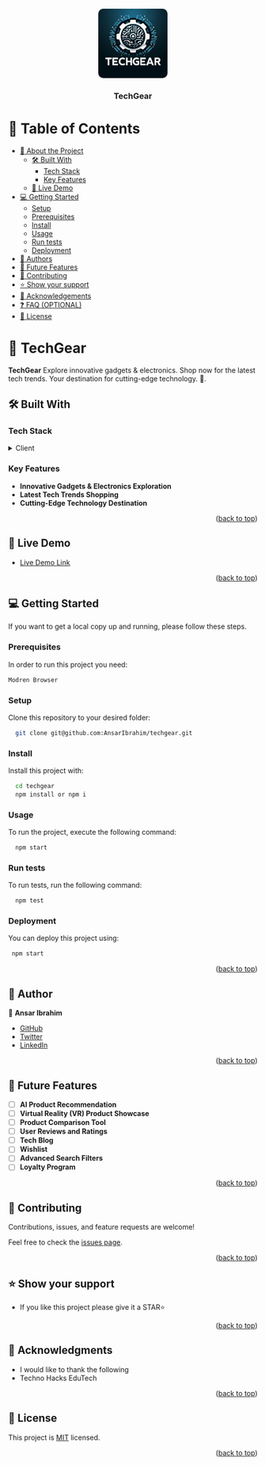 <a name="readme-top"></a>

<div align="center">
  <!-- You are encouraged to replace this logo with your own! Otherwise you can also remove it. -->
  <img src="src/assests/logo.png" alt="logo" width="140"  height="auto" style="border-radius: 10px;"/>
  <br/>

  <h3><b>TechGear</b></h3>

</div>

<!-- TABLE OF CONTENTS -->

# 📗 Table of Contents

- [📖 About the Project](#about-project)
  - [🛠 Built With](#built-with)
    - [Tech Stack](#tech-stack)
    - [Key Features](#key-features)
  - [🚀 Live Demo](#live-demo)
- [💻 Getting Started](#getting-started)
  - [Setup](#setup)
  - [Prerequisites](#prerequisites)
  - [Install](#install)
  - [Usage](#usage)
  - [Run tests](#run-tests)
  - [Deployment](#triangular_flag_on_post-deployment)
- [👥 Authors](#authors)
- [🔭 Future Features](#future-features)
- [🤝 Contributing](#contributing)
- [⭐️ Show your support](#support)
- [🙏 Acknowledgements](#acknowledgements)
- [❓ FAQ (OPTIONAL)](#faq)
- [📝 License](#license)

<!-- PROJECT DESCRIPTION -->

# 📖 TechGear <a name="about-project"></a>

**TechGear** Explore innovative gadgets &amp; electronics. Shop now for the latest tech trends. Your destination for cutting-edge technology. 🚀.

## 🛠 Built With <a name="built-with"></a>

### Tech Stack <a name="tech-stack"></a>

<details>
  <summary>Client</summary>
  <ul>
    <li><a href="https://reactjs.org/">React.js</a></li>
    <li><a href="https://tailwindcss.com/">Tailwind CSS</a></li>
    <li><a href="https://developer.mozilla.org/en-US/docs/Web/HTML">HTML</a></li>
    <li><a href="https://developer.mozilla.org/en-US/docs/Web/CSS">CSS</a></li>
    <li><a href="https://developer.mozilla.org/en-US/docs/Web/JAVASCRIPT">JAVA-SCRIPT</a></li>
  </ul>
</details>

<!-- Features -->

### Key Features <a name="key-features"></a>

- **Innovative Gadgets & Electronics Exploration**
- **Latest Tech Trends Shopping**
- **Cutting-Edge Technology Destination**

<p align="right">(<a href="#readme-top">back to top</a>)</p>

<!-- LIVE DEMO -->

## 🚀 Live Demo <a name="live-demo"></a>

- [Live Demo Link](https://techgeargadget.netlify.app/)

<p align="right">(<a href="#readme-top">back to top</a>)</p>

<!-- GETTING STARTED -->

## 💻 Getting Started <a name="getting-started"></a>

If you want to get a local copy up and running, please follow these steps.

### Prerequisites

In order to run this project you need:

```sh
Modren Browser
```

### Setup

Clone this repository to your desired folder:

```sh
  git clone git@github.com:AnsarIbrahim/techgear.git
```

### Install

Install this project with:

```sh
  cd techgear
  npm install or npm i
```

### Usage

To run the project, execute the following command:

```sh
  npm start
```

### Run tests

To run tests, run the following command:

```sh
  npm test
```

### Deployment

You can deploy this project using:

```sh
 npm start
```

<p align="right">(<a href="#readme-top">back to top</a>)</p>

<!-- AUTHORS -->

## 👥 Author <a name="authors"></a>

👤 **Ansar Ibrahim**

- [GitHub](https://github.com/AnsarIbrahim)
- [Twitter](https://twitter.com/ansaradheeb)
- [LinkedIn](https://linkedin.com/in/ansar-ibrahim/)

<p align="right">(<a href="#readme-top">back to top</a>)</p>

<!-- FUTURE FEATURES -->

## 🔭 Future Features <a name="future-features"></a>

- [ ] **AI Product Recommendation**
- [ ] **Virtual Reality (VR) Product Showcase**
- [ ] **Product Comparison Tool**
- [ ] **User Reviews and Ratings**
- [ ] **Tech Blog**
- [ ] **Wishlist**
- [ ] **Advanced Search Filters**
- [ ] **Loyalty Program**

<p align="right">(<a href="#readme-top">back to top</a>)</p>

<!-- CONTRIBUTING -->

## 🤝 Contributing <a name="contributing"></a>

Contributions, issues, and feature requests are welcome!

Feel free to check the [issues page](../../issues/).

<p align="right">(<a href="#readme-top">back to top</a>)</p>

<!-- SUPPORT -->

## ⭐️ Show your support <a name="support"></a>

- If you like this project please give it a STAR⭐️

<p align="right">(<a href="#readme-top">back to top</a>)</p>

<!-- ACKNOWLEDGEMENTS -->

## 🙏 Acknowledgments <a name="acknowledgements"></a>

- I would like to thank the following
- Techno Hacks EduTech

<p align="right">(<a href="#readme-top">back to top</a>)</p>

<!-- FAQ (optional) -->

<!-- LICENSE -->

## 📝 License <a name="license"></a>

This project is [MIT](./LICENSE) licensed.

<p align="right">(<a href="#readme-top">back to top</a>)</p>
